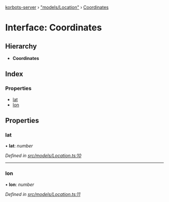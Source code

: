 [korbots-server](../README.md) › ["models/Location"](../modules/_models_location_.md) › [Coordinates](_models_location_.coordinates.md)

# Interface: Coordinates

## Hierarchy

* **Coordinates**

## Index

### Properties

* [lat](_models_location_.coordinates.md#lat)
* [lon](_models_location_.coordinates.md#lon)

## Properties

###  lat

• **lat**: *number*

*Defined in [src/models/Location.ts:10](https://github.com/Xisabla/Korbots/blob/815b9f1/server/src/models/Location.ts#L10)*

___

###  lon

• **lon**: *number*

*Defined in [src/models/Location.ts:11](https://github.com/Xisabla/Korbots/blob/815b9f1/server/src/models/Location.ts#L11)*
